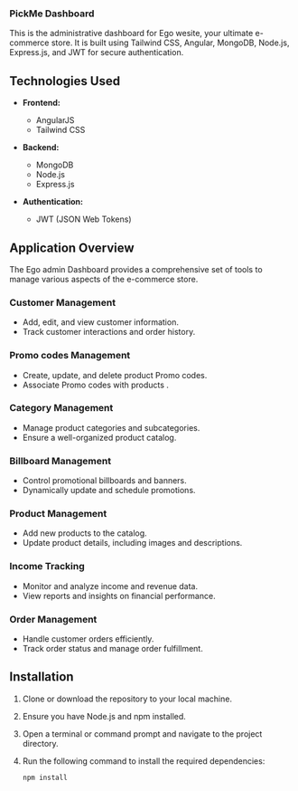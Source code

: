### PickMe Dashboard

This is the administrative dashboard for Ego wesite, your ultimate e-commerce store. It is built using  Tailwind CSS, Angular, MongoDB, Node.js, Express.js, and JWT for secure authentication.

## Technologies Used

- **Frontend:**
  - AngularJS
  - Tailwind CSS
 

- **Backend:**
  - MongoDB
  - Node.js
  - Express.js

- **Authentication:**
  - JWT (JSON Web Tokens)

## Application Overview

The Ego admin Dashboard provides a comprehensive set of tools to manage various aspects of the e-commerce store.


### Customer Management

- Add, edit, and view customer information.
- Track customer interactions and order history.


### Promo codes Management

- Create, update, and delete product Promo codes.
- Associate Promo codes with products .



### Category Management

- Manage product categories and subcategories.
- Ensure a well-organized product catalog.


### Billboard Management

- Control promotional billboards and banners.
- Dynamically update and schedule promotions.


### Product Management

- Add new products to the catalog.
- Update product details, including images and descriptions.

### Income Tracking

- Monitor and analyze income and revenue data.
- View reports and insights on financial performance.

### Order Management

- Handle customer orders efficiently.
- Track order status and manage order fulfillment.



## Installation

1. Clone or download the repository to your local machine.
2. Ensure you have Node.js and npm installed.
3. Open a terminal or command prompt and navigate to the project directory.
4. Run the following command to install the required dependencies:

   ```bash
   npm install
